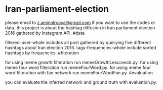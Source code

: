 # Iran-parliament-election
please email to z.aminolroaya@gmail.com if you want to use the codes or data.
this project is about the hashtag diffusion in Iran parliament election 2016 gathered by Instagram API.
#data 

filtered-user-whole includes all post gathered by querying five different hashtags about Iran election 2016.
tags-frequencies-whole include sorted hashtags by frequencies.
#fiteration

for using meme growth filteration run memeGrowthLescoveck.py.
for using meme four word filteration run memeFourWord.py.
for using meme four word filteration with fan network run memeFourWordFan.py.
#evaluation

you can evaluate the inferred network and ground truth with evaluation.py.





